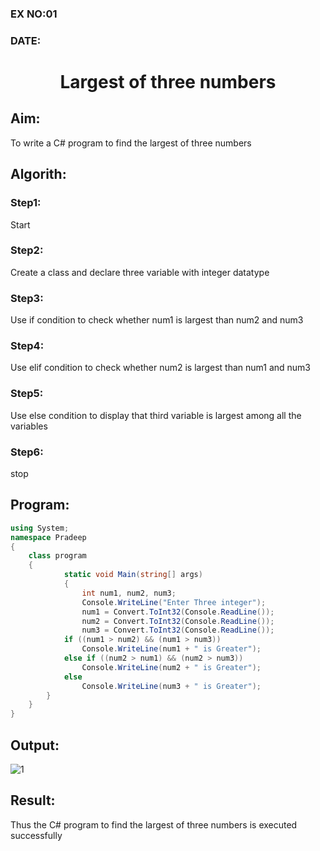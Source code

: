 ### EX NO:01 
### DATE: 
# <p align="center"> Largest of three numbers</p> 
## Aim:
To write a C# program to find the largest of three numbers


## Algorith:

### Step1:
 Start

### Step2:
Create a class and declare three variable with integer datatype

### Step3:
Use if condition to check whether num1 is largest than num2 and num3

### Step4:
Use elif condition to check whether num2 is largest than num1 and num3

### Step5:
Use else condition to display that third variable is largest among all the variables

### Step6:
stop
## Program:
```C#
using System;
namespace Pradeep
{
    class program
    {
            static void Main(string[] args)
            {
                int num1, num2, num3;
                Console.WriteLine("Enter Three integer");
                num1 = Convert.ToInt32(Console.ReadLine());
                num2 = Convert.ToInt32(Console.ReadLine());
                num3 = Convert.ToInt32(Console.ReadLine());
            if ((num1 > num2) && (num1 > num3))
                Console.WriteLine(num1 + " is Greater");
            else if ((num2 > num1) && (num2 > num3))
                Console.WriteLine(num2 + " is Greater");
            else
                Console.WriteLine(num3 + " is Greater");
        }
    }
}
```
## Output:


![1](https://user-images.githubusercontent.com/102652887/174746601-6928a50a-fa9d-4e28-9310-f276646e491f.png)

## Result:
Thus the C# program to find the largest of three numbers is executed successfully
